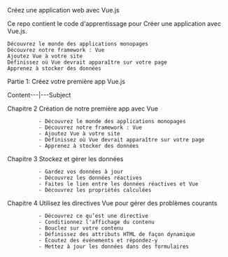Créez une application web avec Vue.js

Ce repo contient le code d'apprentissage pour Créer une application avec Vue.js.

	Découvrez le monde des applications monopages
	Découvrez notre framework : Vue
	Ajoutez Vue à votre site
	Définissez où Vue devrait apparaître sur votre page
	Apprenez à stocker des données

Partie 1: Créez votre première app Vue.js

Content---|---Subject

Chapitre 2 Création de notre première app avec Vue

              - Découvrez le monde des applications monopages
              - Découvrez notre framework : Vue
              - Ajoutez Vue à votre site
              - Définissez où Vue devrait apparaître sur votre page
              - Apprenez à stocker des données
			  
Chapitre 3 Stockez et gérer les données

              - Gardez vos données à jour
              - Découvrez les données réactives
              - Faites le lien entre les données réactives et Vue
              - Découvrez les propriétés calculées
			  
Chapitre 4 Utilisez les directives Vue pour gérer des problèmes courants 

              - Découvrez ce qu’est une directive
              - Conditionnez l'affichage du contenu
              - Bouclez sur votre contenu
              - Définissez des attributs HTML de façon dynamique
              - Écoutez des événements et répondez-y
              - Mettez à jour les données dans des formulaires
